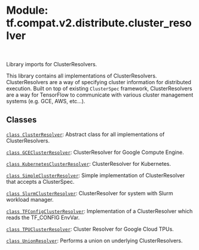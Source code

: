 <div itemscope itemtype="http://developers.google.com/ReferenceObject">
<meta itemprop="name" content="tf.compat.v2.distribute.cluster_resolver" />
<meta itemprop="path" content="Stable" />
</div>

# Module: tf.compat.v2.distribute.cluster_resolver


<table class="tfo-notebook-buttons tfo-api" align="left">
</table>



Library imports for ClusterResolvers.


This library contains all implementations of ClusterResolvers.
ClusterResolvers are a way of specifying cluster information for distributed
execution. Built on top of existing `ClusterSpec` framework, ClusterResolvers
are a way for TensorFlow to communicate with various cluster management
systems (e.g. GCE, AWS, etc...).

## Classes

[`class ClusterResolver`](../../../../tf/distribute/cluster_resolver/ClusterResolver.md): Abstract class for all implementations of ClusterResolvers.

[`class GCEClusterResolver`](../../../../tf/distribute/cluster_resolver/GCEClusterResolver.md): ClusterResolver for Google Compute Engine.

[`class KubernetesClusterResolver`](../../../../tf/distribute/cluster_resolver/KubernetesClusterResolver.md): ClusterResolver for Kubernetes.

[`class SimpleClusterResolver`](../../../../tf/distribute/cluster_resolver/SimpleClusterResolver.md): Simple implementation of ClusterResolver that accepts a ClusterSpec.

[`class SlurmClusterResolver`](../../../../tf/distribute/cluster_resolver/SlurmClusterResolver.md): ClusterResolver for system with Slurm workload manager.

[`class TFConfigClusterResolver`](../../../../tf/distribute/cluster_resolver/TFConfigClusterResolver.md): Implementation of a ClusterResolver which reads the TF_CONFIG EnvVar.

[`class TPUClusterResolver`](../../../../tf/distribute/cluster_resolver/TPUClusterResolver.md): Cluster Resolver for Google Cloud TPUs.

[`class UnionResolver`](../../../../tf/distribute/cluster_resolver/UnionResolver.md): Performs a union on underlying ClusterResolvers.



